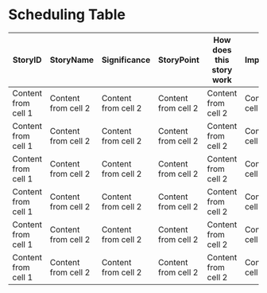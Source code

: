 # Scheduling Table
StoryID | StoryName | Significance | StoryPoint |  How does this story work | ImportantPoint
------------ | ------------- | ------------- | ------------- | ------------- | ------------- 
Content from cell 1 | Content from cell 2 | Content from cell 2 | Content from cell 2 | Content from cell 2 | Content from cell 2 
Content from cell 1 | Content from cell 2 | Content from cell 2 | Content from cell 2 | Content from cell 2 | Content from cell 2 
Content from cell 1 | Content from cell 2 | Content from cell 2 | Content from cell 2 | Content from cell 2 | Content from cell 2 
Content from cell 1 | Content from cell 2 | Content from cell 2 | Content from cell 2 | Content from cell 2 | Content from cell 2 
Content from cell 1 | Content from cell 2 | Content from cell 2 | Content from cell 2 | Content from cell 2 | Content from cell 2 
Content from cell 1 | Content from cell 2 | Content from cell 2 | Content from cell 2 | Content from cell 2 | Content from cell 2 
